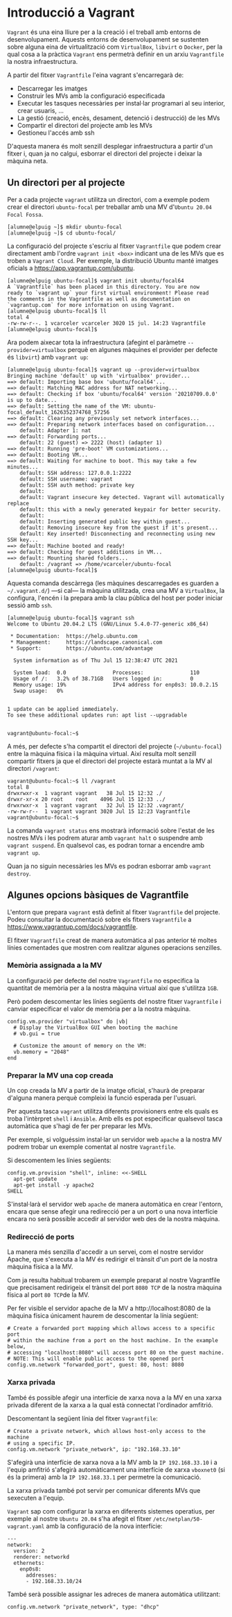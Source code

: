 # Introducció a Vagrant

`Vagrant` és una eina lliure per a la creació i el treball amb entorns de desenvolupament. Aquests entorns de desenvolupament se sustenten sobre alguna eina de virtualització com `VirtualBox`, `libvirt` o `Docker`, per la qual cosa a la pràctica `Vagrant` ens permetrà definir en un arxiu `Vagrantfile` la nostra infraestructura.

A partir del fitxer `Vagrantfile` l'eina vagrant s'encarregarà de:

* Descarregar les imatges
* Construir les MVs amb la configuració especificada
* Executar les tasques necessàries per instal·lar programari al seu interior, crear usuaris, ...
* La gestió (creació, encès, desament, detenció i destrucció) de les MVs
* Compartir el directori del projecte amb les MVs
* Gestioneu l'accés amb ssh

D'aquesta manera és molt senzill desplegar infraestructura a partir d'un fitxer i, quan ja no calgui, esborrar el directori del projecte i deixar la màquina neta.

## Un directori per al projecte

Per a cada projecte `vagrant` utilitza un directori, com a exemple podem crear el directori `ubuntu-focal` per treballar amb una MV d'`Ubuntu 20.04 Focal Fossa`.

```console
[alumne@elpuig ~]$ mkdir ubuntu-focal
[alumne@elpuig ~]$ cd ubuntu-focal/
```

La configuració del projecte s'escriu al fitxer `Vagrantfile` que podem crear directament amb l'ordre `vagrant init <box>` indicant una de les MVs que es troben a `Vagrant Cloud`. Per exemple, la distribució Ubuntu manté imatges oficials a https://app.vagrantup.com/ubuntu.

```console
[alumne@elpuig ubuntu-focal]$ vagrant init ubuntu/focal64
A `Vagrantfile` has been placed in this directory. You are now
ready to `vagrant up` your first virtual environment! Please read
the comments in the Vagrantfile as well as documentation on
`vagrantup.com` for more information on using Vagrant.
[alumne@elpuig ubuntu-focal]$ ll
total 4
-rw-rw-r--. 1 vcarceler vcarceler 3020 15 jul. 14:23 Vagrantfile
[alumne@elpuig ubuntu-focal]$
```

Ara podem aixecar tota la infraestructura (afegint el paràmetre `--provider=virtualbox` perquè en algunes màquines el provider per defecte és `libvirt`) amb `vagrant up`:

```console
[alumne@elpuig ubuntu-focal]$ vagrant up --provider=virtualbox
Bringing machine 'default' up with 'virtualbox' provider...
==> default: Importing base box 'ubuntu/focal64'...
==> default: Matching MAC address for NAT networking...
==> default: Checking if box 'ubuntu/focal64' version '20210709.0.0' is up to date...
==> default: Setting the name of the VM: ubuntu-focal_default_1626352374768_57256
==> default: Clearing any previously set network interfaces...
==> default: Preparing network interfaces based on configuration...
    default: Adapter 1: nat
==> default: Forwarding ports...
    default: 22 (guest) => 2222 (host) (adapter 1)
==> default: Running 'pre-boot' VM customizations...
==> default: Booting VM...
==> default: Waiting for machine to boot. This may take a few minutes...
    default: SSH address: 127.0.0.1:2222
    default: SSH username: vagrant
    default: SSH auth method: private key
    default:
    default: Vagrant insecure key detected. Vagrant will automatically replace
    default: this with a newly generated keypair for better security.
    default:
    default: Inserting generated public key within guest...
    default: Removing insecure key from the guest if it's present...
    default: Key inserted! Disconnecting and reconnecting using new SSH key...
==> default: Machine booted and ready!
==> default: Checking for guest additions in VM...
==> default: Mounting shared folders...
    default: /vagrant => /home/vcarceler/ubuntu-focal
[alumne@elpuig ubuntu-focal]$
```

Aquesta comanda descàrrega (les màquines descarregades es guarden a `~/.vagrant.d/`) —si cal— la màquina utilitzada, crea una MV a `VirtualBox`, la configura, l'encén i la prepara amb la clau pública del host per poder iniciar sessió amb `ssh`.

```console
[alumne@elpuig ubuntu-focal]$ vagrant ssh
Welcome to Ubuntu 20.04.2 LTS (GNU/Linux 5.4.0-77-generic x86_64)

 * Documentation:  https://help.ubuntu.com
 * Management:     https://landscape.canonical.com
 * Support:        https://ubuntu.com/advantage

  System information as of Thu Jul 15 12:38:47 UTC 2021

  System load:  0.0               Processes:               110
  Usage of /:   3.2% of 38.71GB   Users logged in:         0
  Memory usage: 19%               IPv4 address for enp0s3: 10.0.2.15
  Swap usage:   0%


1 update can be applied immediately.
To see these additional updates run: apt list --upgradable


vagrant@ubuntu-focal:~$
```

A més, per defecte s'ha compartit el directori del projecte (`~/ubuntu-focal`) entre la màquina física i la màquina virtual. Així resulta molt senzill compartir fitxers ja que el directori del projecte estarà muntat a la MV al directori `/vagrant`:

```console
vagrant@ubuntu-focal:~$ ll /vagrant
total 8
drwxrwxr-x  1 vagrant vagrant   38 Jul 15 12:32 ./
drwxr-xr-x 20 root    root    4096 Jul 15 12:33 ../
drwxrwxr-x  1 vagrant vagrant   32 Jul 15 12:32 .vagrant/
-rw-rw-r--  1 vagrant vagrant 3020 Jul 15 12:23 Vagrantfile
vagrant@ubuntu-focal:~$
```

La comanda `vagrant status` ens mostrarà informació sobre l'estat de les nostres MVs i les podrem aturar amb `vagrant halt` o suspendre amb `vagrant suspend`. En qualsevol cas, es podran tornar a encendre amb `vagrant up`.

Quan ja no siguin necessàries les MVs es podran esborrar amb `vagrant destroy`.

## Algunes opcions bàsiques de Vagrantfile

L'entorn que prepara `vagrant` està definit al fitxer `Vagrantfile` del projecte. Podeu consultar la documentació sobre els fitxers `Vagrantfile` a https://www.vagrantup.com/docs/vagrantfile.

El fitxer `Vagrantfile` creat de manera automàtica al pas anterior té moltes línies comentades que mostren com realitzar algunes operacions senzilles.

### Memòria assignada a la MV

La configuració per defecte del nostre `Vagrantfile` no especifica la quantitat de memòria per a la nostra màquina virtual així que s'utilitza `1GB`.

Però podem descomentar les línies següents del nostre fitxer `Vagrantfile` i canviar especificar el valor de memòria per a la nostra màquina.

```console
config.vm.provider "virtualbox" do |vb|
  # Display the VirtualBox GUI when booting the machine
  # vb.gui = true

  # Customize the amount of memory on the VM:
  vb.memory = "2048"
end
```

### Preparar la MV una cop creada

Un cop creada la MV a partir de la imatge oficial, s'haurà de preparar d'alguna manera perquè compleixi la funció esperada per l'usuari.

Per aquesta tasca `vagrant` utilitza diferents provisioners entre els quals es troba l'intèrpret `shell` i `Ansible`. Amb ells es pot especificar qualsevol tasca automàtica que s'hagi de fer per preparar les MVs.

Per exemple, si volguéssim instal·lar un servidor web `apache` a la nostra MV podrem trobar un exemple comentat al nostre `Vagrantfile`.

Si descomentem les línies següents:

```console
config.vm.provision "shell", inline: <<-SHELL
  apt-get update
  apt-get install -y apache2
SHELL
```

S'instal·larà el servidor web `apache` de manera automàtica en crear l'entorn, encara que sense afegir una redirecció per a un port o una nova interfície encara no serà possible accedir al servidor web des de la nostra màquina.

### Redirecció de ports

La manera més senzilla d'accedir a un servei, com el nostre servidor Apache, que s'executa a la MV és redirigir el trànsit d'un port de la nostra màquina física a la MV.

Com ja resulta habitual trobarem un exemple preparat al nostre Vagrantfile que precisament redirigeix el trànsit del port `8080 TCP` de la nostra màquina física al port `80 TCP`de la MV.

Per fer visible el servidor apache de la MV a http://localhost:8080 de la màquina física únicament haurem de descomentar la línia següent:

```console
# Create a forwarded port mapping which allows access to a specific port
# within the machine from a port on the host machine. In the example below,
# accessing "localhost:8080" will access port 80 on the guest machine.
# NOTE: This will enable public access to the opened port
config.vm.network "forwarded_port", guest: 80, host: 8080
```

### Xarxa privada

També és possible afegir una interfície de xarxa nova a la MV en una xarxa privada diferent de la xarxa a la qual està connectat l'ordinador amfitrió.

Descomentant la següent línia del fitxer `Vagrantfile`:

```console
# Create a private network, which allows host-only access to the machine
# using a specific IP.
config.vm.network "private_network", ip: "192.168.33.10"
```

S'afegirà una interfície de xarxa nova a la MV amb la `IP 192.168.33.10` i a l'equip amfitrió s'afegirà automàticament una interfície de xarxa `vboxnet0` (si és la primera) amb la `IP 192.168.33.1` per permetre la comunicació.

La xarxa privada també pot servir per comunicar diferents MVs que sexecuten a l'equip.

`Vagrant` sap com configurar la xarxa en diferents sistemes operatius, per exemple al nostre `Ubuntu 20.04` s'ha afegit el fitxer `/etc/netplan/50-vagrant.yaml` amb la configuració de la nova interfície:


```console
---
network:
  version: 2
  renderer: networkd
  ethernets:
    enp0s8:
      addresses:
      - 192.168.33.10/24
```

També serà possible assignar les adreces de manera automàtica utilitzant:

```console
config.vm.network "private_network", type: "dhcp"
```
